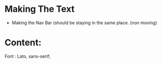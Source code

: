 # Making The Text
- Making the Nav Bar (should be staying in the  same place. (non moving)
# Content:
Font :  Lato, sans-serif;